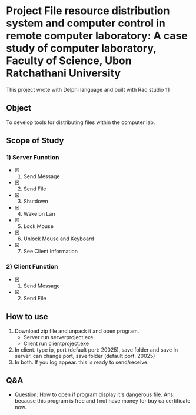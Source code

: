 # Project File resource distribution system and computer control in remote computer laboratory: A case study of computer laboratory, Faculty of Science, Ubon Ratchathani University
This project wrote with Delphi language and built with Rad studio 11

## Object
To develop tools for distributing files within the computer lab.

## Scope of Study
### 1) Server Function
- [x] 1. Send Message
- [x] 2. Send File
- [x] 3. Shutdown
- [x] 4. Wake on Lan
- [x] 5. Lock Mouse
- [x] 6. Unlock Mouse and Keyboard
- [x] 7. See Client Information

### 2) Client Function
- [x] 1. Send Message
- [x] 2. Send File

## How to use
1. Download zip file and unpack it and open program.
   - Server run serverproject.exe
   - Client run clientproject.exe
2. In client. type ip, port (default port: 20025), save folder and save
   In server. can change port, save folder (default port: 20025)
3. In both. If you log appear. this is ready to send/receive.

## Q&A
- Question: How to open if program display it's dangerous file.
  Ans: because this program is free and I not have money for buy ca certificate now.


